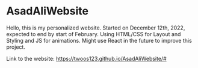 # AsadAliWebsite
Hello, this is my personalized website.
Started on December 12th, 2022, expected to end by start of February.
Using HTML/CSS for Layout and Styling and JS for animations.
Might use React in the future to improve this project.

Link to the website: https://twoos123.github.io/AsadAliWebsite/#
